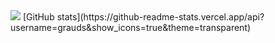 <img src="https://github-readme-stats.vercel.app/api/top-langs/?username=grauds"/>
[GitHub stats](https://github-readme-stats.vercel.app/api?username=grauds&show_icons=true&theme=transparent)

